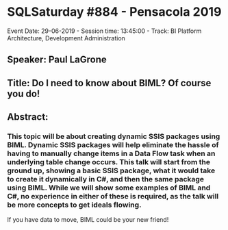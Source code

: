 # SQLSaturday #884 - Pensacola 2019
Event Date: 29-06-2019 - Session time: 13:45:00 - Track: BI Platform Architecture, Development  Administration
## Speaker: Paul LaGrone
## Title: Do I need to know about BIML? Of course you do!
## Abstract:
### This topic will be about creating dynamic SSIS packages using BIML. Dynamic SSIS packages will help eliminate the hassle of having to manually change items in a Data Flow task when an underlying table change occurs. This talk will start from the ground up, showing a basic SSIS package, what it would take to create it dynamically in C#, and then the same package using BIML. While we will show some examples of BIML and C#, no experience in either of these is required, as the talk will be more concepts to get ideals flowing.

If you have data to move, BIML could be your new friend!
